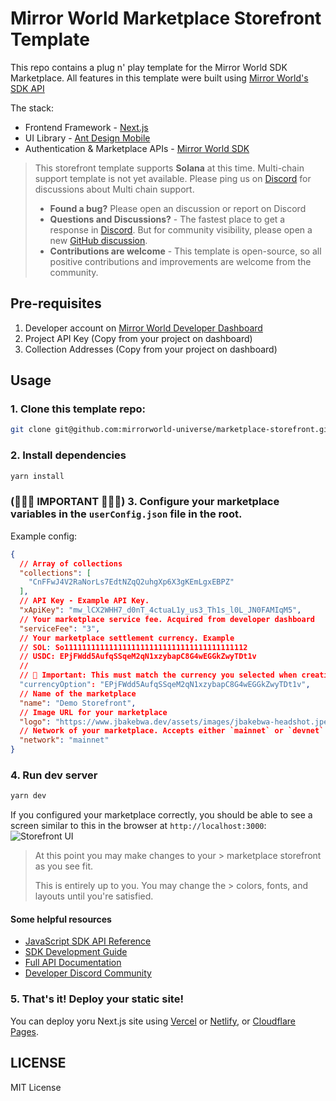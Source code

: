# Mirror World Marketplace Storefront Template

This repo contains a plug n' play template for the Mirror World SDK Marketplace. All features in this template were built using [Mirror World's SDK API](https://mirrorworld.fun/docs)

The stack:
- Frontend Framework - [Next.js](https://nextjs.org)
- UI Library - [Ant Design Mobile](https://mobile.ant.design/gallery/)
- Authentication & Marketplace APIs - [Mirror World SDK](https://mirrorworld.fun/docs)

> 
>This storefront template supports **Solana** at this time. Multi-chain support template is not yet available. Please ping us on [Discord](https://mirrorworld.fun/discord) for discussions about Multi chain support.
>
>- **Found a bug?** Please open an discussion or report on Discord
>- **Questions and Discussions?** - The fastest place to get a response in [Discord](https://mirrorworld.fun/discord). But for community visibility, please open a new [GitHub discussion](https://github.com/orgs/mirrorworld-universe/discussions).
>- **Contributions are welcome** - This template is open-source, so all positive contributions and improvements are welcome from the community.
>

## Pre-requisites
1. Developer account on [Mirror World Developer Dashboard](https://app.mirrorworld.fun)
2. Project API Key (Copy from your project on dashboard)
3. Collection Addresses (Copy from your project on dashboard)

## Usage
### 1. Clone this template repo:
```sh
git clone git@github.com:mirrorworld-universe/marketplace-storefront.git
```

### 2. Install dependencies
```sh
yarn install
```

### (🚨🚨🚨 IMPORTANT 🚨🚨🚨) 3. Configure your marketplace variables in the `userConfig.json` file in the root.
Example config:
```json
{
  // Array of collections
  "collections": [
    "CnFFwJ4V2RaNorLs7EdtNZqQ2uhgXp6X3gKEmLgxEBPZ"
  ],
  // API Key - Example API Key.
  "xApiKey": "mw_lCX2WHH7_d0nT_4ctuaL1y_us3_Th1s_l0L_JN0FAMIqM5",
  // Your marketplace service fee. Acquired from developer dashboard
  "serviceFee": "3",
  // Your marketplace settlement currency. Example
  // SOL: So11111111111111111111111111111111111111112
  // USDC: EPjFWdd5AufqSSqeM2qN1xzybapC8G4wEGGkZwyTDt1v
  // 
  // 🚨 Important: This must match the currency you selected when creating the dashboard
  "currencyOption": "EPjFWdd5AufqSSqeM2qN1xzybapC8G4wEGGkZwyTDt1v",
  // Name of the marketplace
  "name": "Demo Storefront",
  // Image URL for your marketplace
  "logo": "https://www.jbakebwa.dev/assets/images/jbakebwa-headshot.jpeg",
  // Network of your marketplace. Accepts either `mainnet` or `devnet`
  "network": "mainnet"
}
```


###  4. Run dev server
```sh
yarn dev
```

If you configured your marketplace correctly, you should be able to see a screen similar to this in the browser at `http://localhost:3000`:
![Storefront UI](docs/example.png)

>
> At this point you may make changes to your > marketplace storefront as you see fit.
>
> This is entirely up to you. You may change the > colors, fonts, and layouts until you're satisfied.
>

#### Some helpful resources
- [JavaScript SDK API Reference](https://mirrorworld.fun/docs/api-reference/js) 
- [SDK Development Guide](https://mirrorworld.fun/docs/overview/development-guide)
- [Full API Documentation](https://developer.mirrorworld.fun/)
- [Developer Discord Community](https://mirrorworld.fun/discord)

### 5. That's it! Deploy your static site!
You can deploy yoru Next.js site using [Vercel](https://vercel.com) or [Netlify](https://netlify.com), or [Cloudflare Pages](https://pages.cloudflare.dev).


## LICENSE
MIT License

